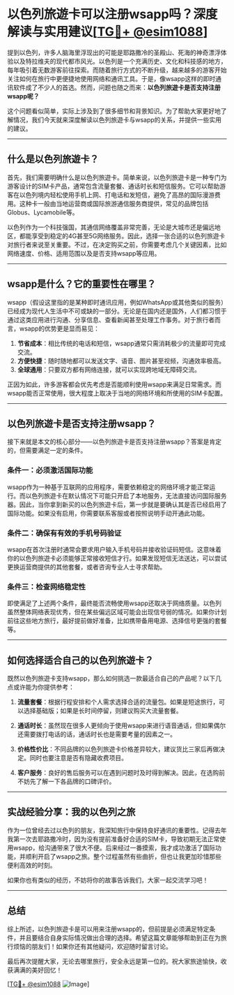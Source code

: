 # 以色列旅遊卡可以注册wsapp吗？深度解读与实用建议[[TG💪+ @esim1088](https://t.me/s/esim1088)]

提到以色列，许多人脑海里浮现出的可能是耶路撒冷的圣殿山、死海的神奇漂浮体验以及特拉维夫的现代都市风光。以色列是一个充满历史、文化和科技感的地方，每年吸引着无数游客前往探索。而随着旅行方式的不断升级，越来越多的游客开始关注如何在旅行中更便捷地使用网络和通讯工具。于是，像wsapp这样的即时通讯软件成了不少人的首选。然而，问题也随之而来：**以色列旅遊卡是否支持注册wsapp呢？**

这个问题看似简单，实际上涉及到了很多细节和背景知识。为了帮助大家更好地了解情况，我们今天就来深度解读以色列旅遊卡与wsapp的关系，并提供一些实用的建议。

---

## 什么是以色列旅遊卡？

首先，我们需要明确什么是以色列旅遊卡。简单来说，以色列旅遊卡是一种专门为游客设计的SIM卡产品，通常包含流量套餐、通话时长和短信服务。它可以帮助游客在以色列境内轻松使用手机上网、打电话和发短信，避免了高昂的国际漫游费用。这种卡一般由当地运营商或国际旅游通信服务商提供，常见的品牌包括Globus、Lycamobile等。

以色列作为一个科技强国，其通信网络覆盖非常完善，无论是大城市还是偏远地区，都能享受到稳定的4G甚至5G网络服务。因此，选择一张合适的以色列旅遊卡对旅行者来说至关重要。不过，在决定购买之前，你需要考虑几个关键因素，比如网络速度、价格、适用范围以及是否支持wsapp等应用。

---

## wsapp是什么？它的重要性在哪里？

wsapp（假设这里指的是某种即时通讯应用，例如WhatsApp或其他类似的服务）已经成为现代人生活中不可或缺的一部分。无论是在国内还是国外，人们都习惯于通过这类应用进行沟通、分享信息、查看新闻甚至处理工作事务。对于旅行者而言，wsapp的优势更是显而易见：

1. **节省成本**：相比传统的电话和短信，wsapp通常只需消耗极少的流量即可完成交流。
2. **方便快捷**：随时随地都可以发送文字、语音、图片甚至视频，沟通效率极高。
3. **全球通用**：只要双方都有网络连接，就可以实现跨地域无障碍交流。

正因为如此，许多游客都会优先考虑是否能顺利使用wsapp来满足日常需求。而wsapp能否正常使用，很大程度上取决于当地的网络环境和所使用的SIM卡配置。

---

## 以色列旅遊卡是否支持注册wsapp？

接下来就是本文的核心部分——以色列旅遊卡是否支持注册wsapp？答案是肯定的，但需要满足一定的条件。

### 条件一：必须激活国际功能

wsapp作为一种基于互联网的应用程序，需要依赖稳定的网络环境才能正常运行。而以色列旅遊卡在默认情况下可能只开启了本地服务，无法直接访问国际服务器。因此，当你拿到新买的以色列旅遊卡后，第一步就是要确认其是否已经启用了国际功能。如果没有启用，你需要联系客服或者按照说明手动开通此功能。

### 条件二：确保有有效的手机号码验证

wsapp在首次注册时通常会要求用户输入手机号码并接收验证码短信。这意味着你的以色列旅遊卡必须能够正常接收短信才行。如果发现短信无法送达，可以尝试更换运营商提供的其他套餐，或者咨询专业人士寻求帮助。

### 条件三：检查网络稳定性

即使满足了上述两个条件，最终能否流畅使用wsapp还取决于网络质量。以色列虽然整体网络表现优秀，但在某些偏远区域可能会出现信号弱的情况。如果你计划前往这些地方旅行，最好提前做好准备，比如携带备用电源、选择信号更强的套餐等。

---

## 如何选择适合自己的以色列旅遊卡？

既然以色列旅遊卡支持wsapp，那么如何挑选一款最适合自己的产品呢？以下几点或许能为你提供参考：

1. **流量套餐**：根据行程安排和个人需求选择合适的流量包。如果是短途旅行，可以选择基础版；如果是长时间停留，则建议购买大流量套餐。
   
2. **通话时长**：虽然现在很多人更倾向于使用wsapp来进行语音通话，但如果偶尔还需要拨打电话的话，通话时长也是需要考量的因素之一。

3. **价格性价比**：不同品牌的以色列旅遊卡价格差异较大，建议货比三家后再做决定。同时也要注意是否有隐藏收费项目。

4. **客户服务**：良好的售后服务可以在遇到问题时及时得到解决。因此，在选购前不妨先了解一下各品牌的口碑评价。

---

## 实战经验分享：我的以色列之旅

作为一位曾经去过以色列的朋友，我深知旅行中保持良好通讯的重要性。记得去年我第一次去耶路撒冷时，因为没有提前准备好合适的SIM卡，导致初期无法正常使用wsapp，给沟通带来了很大不便。后来经过一番摸索，我才成功激活了国际功能，并顺利开启了wsapp之旅。整个过程虽然有些曲折，但也让我更加珍惜那些便利高效的时刻。

如果你也有类似的经历，不妨将你的故事告诉我们，大家一起交流学习吧！

---

## 总结

综上所述，以色列旅遊卡是可以用来注册wsapp的，但前提是必须满足特定条件，并且要结合自身实际情况做出合理的选择。希望这篇文章能够帮助到正在为旅行烦恼的朋友们！如果你还有其他疑问，欢迎随时留言讨论。

最后再次提醒大家，无论去哪里旅行，安全永远是第一位的。祝大家旅途愉快，收获满满的美好回忆！

[[TG💪+ @esim1088](https://t.me/s/esim1088) ![Image](https://i.postimg.cc/4NQfJmqS/Snipaste-2025-05-13-00-14-12.png)]